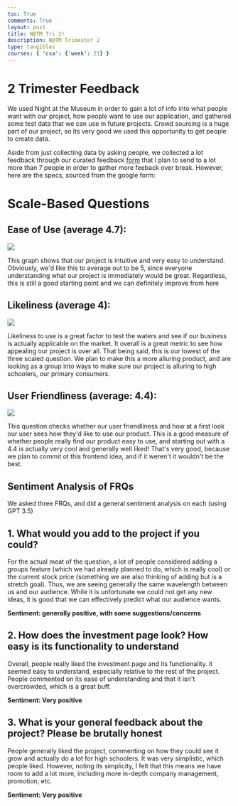 ```yaml
---
toc: True
comments: True
layout: post
title: N@TM Tri 2!
description: N@TM Trimester 2
type: tangibles
courses: { 'csa': {'week': 21} }
---
```


# 2 Trimester Feedback

We used Night at the Museum in order to gain a lot of info into what people want with our project, how people want to use our application, and gathered some test data that we can use in future projects. Crowd sourcing is a huge part of our project, so its very good we used this opportunity to get people to create data.

Aside from just collecting data by asking people, we collected a lot feedback through our curated feedback [form](https://forms.gle/5gqnPYZEcdJwErfo7) that I plan to send to a lot more than 7 people in order to gather more feeback over break. However, here are the specs, sourced from the google form:

# Scale-Based Questions

## Ease of Use (average 4.7): 

<img src="{{site.baseurl}}/images/easetounderstand.png">

This graph shows that our project is intuitive and very easy to understand. Obviously, we'd like this to average out to be 5, since everyone understanding what our project is immediately would be great. Regardless, this is still a good starting point and we can definitely improve from here

## Likeliness (average 4):

<img src="{{site.baseurl}}/images/likelyness.png">


Likeliness to use is a great factor to test the waters and see if our business is actually applicable on the market. It overall is a great metric to see how appealing our project is over all. That being said, this is our lowest of the three scaled question. We plan to make this a more alluring product, and are looking as a group into ways to make sure our project is alluring to high schoolers, our primary consumers.

## User Friendliness (average: 4.4):

<img src="{{site.baseurl}}/images/userfriendly.png">

This question checks whether our user friendliness and how at a first look our user sees how they'd like to use our product. This is a good measure of whether people really find our product easy to use, and starting out with a 4.4 is actually very cool and generally well liked! That's very good, because we plan to commit ot this frontend idea, and if it weren't it wouldn't be the best.

## Sentiment Analysis of FRQs

We asked three FRQs, and did a general sentiment analysis on each (using GPT 3.5)

## 1. What would you add to the project if you could?

For the actual meat of the question, a lot of people considered adding a groups feature (which we had already planned to do, which is really cool) or the current stock price (something we are also thinking of adding but is a stretch goal). Thus, we are seeing generally the same wavelength between us and our audience. While it is unfortunate we could not get any new ideas, it is good that we can effectively predict what our audience wants.

**Sentiment: generally positive, with some suggestions/concerns**

## 2. How does the investment page look? How easy is its functionality to understand

Overall, people really liked the investment page and its functionality. it seemed easy to understand, especially relative to the rest of the project. People commented on its ease of understanding and that it isn't overcrowded, which is a great buff.

**Sentiment: Very positive**

## 3. What is your general feedback about the project? Please be brutally honest

People generally liked the project, commenting on how they could see it grow and actually do a lot for high schoolers. It was very simplistic, which people liked. However, noting its simplicity, I felt that this means we have room to add a lot more, including more in-depth company management, promotion, etc. 

**Sentiment: Very positive**


